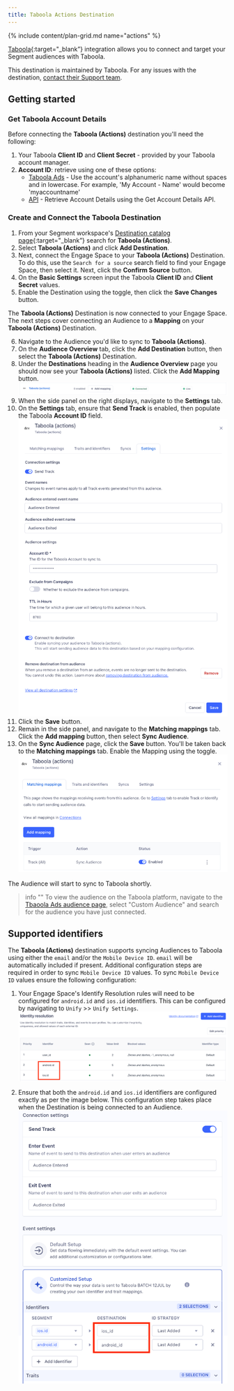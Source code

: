 ```yaml
---
title: Taboola Actions Destination
---
```


{% include content/plan-grid.md name="actions" %}

[Taboola](https://developers.taboola.com/backstage-api/reference/create-a-first-party-audience/?utm_source=segmentio&utm_medium=docs&utm_campaign=partners){:target="_blank”} integration allows you to connect and target your Segment audiences with Taboola.

This destination is maintained by Taboola. For any issues with the destination, [contact their Support team](mailto:support@taboola.com).

## Getting started

### Get Taboola Account Details

Before connecting the **Taboola (Actions)** destination you'll need the following:
1. Your Taboola **Client ID** and **Client Secret** - provided by your Taboola account manager.
2. **Account ID**: retrieve using one of these options:
   * [Taboola Ads](https://ads.taboola.com) - Use the account's alphanumeric name without spaces and in lowercase. For example, 'My Account - Name' would become 'myaccountname'
   * [API](https://developers.taboola.com/backstage-api/reference/get-account-details) - Retrieve Account Details using the Get Account Details API.

### Create and Connect the Taboola Destination

1. From your Segment workspace's [Destination catalog page](https://app.segment.com/goto-my-workspace/destinations/catalog){:target="_blank”} search for **Taboola (Actions)**.
2. Select **Taboola (Actions)** and click **Add Destination**.
3. Next, connect the Engage Space to your **Taboola (Actions)** Destination. To do this, use the `Search for a source` search field to find your Engage Space, then select it. Next, click the **Confirm Source** button.
4. On the **Basic Settings** screen input the Taboola **Client ID** and **Client Secret** values.
5. Enable the Destination using the toggle, then click the **Save Changes** button. 

The **Taboola (Actions)** Destination is now connected to your Engage Space. The next steps cover connecting an Audience to a **Mapping** on your **Taboola (Actions)** Destination.

6. Navigate to the Audience you'd like to sync to **Taboola (Actions)**. 
7. On the **Audience Overview** tab, click the **Add Destination** button, then select the **Taboola (Actions)** Destination. 
8. Under the **Destinations** heading in the **Audience Overview** page you should now see your **Taboola (Actions)** listed. Click the **Add Mapping** button. 
![Add mapping](images/add_mapping.png)
9. When the side panel on the right displays, navigate to the **Settings** tab. 
9. On the **Settings** tab, ensure that **Send Track** is enabled, then populate the Taboola **Account ID** field.
![Audience settings](images/audience_settings.png)
10. Click the **Save** button. 
11. Remain in the side panel, and navigate to the **Matching mappings** tab. Click the **Add mapping** button, then select **Sync Audience**. 
12. On the **Sync Audience** page, click the **Save** button. You'll be taken back to the **Matching mappings** tab. Enable the Mapping using the toggle.   
![Enabled mapping](images/enabled_mapping.png)

The Audience will start to sync to Taboola shortly. 

> info ""
> To view the audience on the Taboola platform, navigate to the [Tbaoola Ads audience page](https://ads.taboola.com/audiences), select "Custom Audience" and search for the audience you have just connected.

## Supported identifiers

The **Taboola (Actions)** destination supports syncing Audiences to Taboola using either the `email` and/or the `Mobile Device ID`.
`email` will be automatically included if present. Additional configuration steps are required in order to sync `Mobile Device ID` values. To sync `Mobile Device ID` values ensure the following configuration:  

1. Your Engage Space's Identify Resolution rules will need to be configured for `android.id` and `ios.id` identifiers. This can be configured by navigating to `Unify` >> `Unify Settings`. 
![Enage ID Resolution Settings with android.id and ios.id configured](images/engage_id_resolution_settings.png)
 
2. Ensure that both the `android.id` and `ios.id` identifiers are configured exactly as per the image below. This configuration step takes place when the Destination is being connected to an Audience. 
![Device ID config for android.id and ios.id identifiers](images/device_id_identifier_config.png)

   

